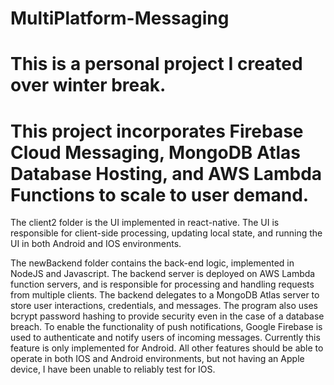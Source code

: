 # MultiPlatform-Messaging

# This is a personal project I created over winter break. 

# This project incorporates Firebase Cloud Messaging, MongoDB Atlas Database Hosting, and AWS Lambda Functions to scale to user demand.

The client2 folder is the UI implemented in react-native. The UI is responsible for client-side processing, updating local state, and running the UI in both Android and IOS environments.

The newBackend folder contains the back-end logic, implemented in NodeJS and Javascript. The backend server is deployed on AWS Lambda function servers, and is responsible for processing and handling requests from multiple clients. The backend delegates to a MongoDB Atlas server to store user interactions, credentials, and messages. The program also uses bcrypt password hashing to provide security even in the case of a database breach. To enable the functionality of push notifications, Google Firebase is used to authenticate and notify users of incoming messages. Currently this feature is only implemented for Android. All other features should be able to operate in both IOS and Android environments, but not having an Apple device, I have been unable to reliably test for IOS. 
